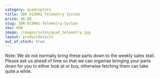 ```yaml
---
category: quadcopters
title: 3DR 915MHz Telemetry System
price: 48.00
slug: 3DR-915MHz-Telemetry-System
sku: HGW
image: /images/sales/quad_telemetry.jpg
layout: productdetails
out_of_stock: true
---
```

Note: We do not normally bring these parts down to the weekly sales stall. Please ask us ahead of time so that we can organise bringing your parts down for you to either look at or buy, otherwise fetching them can take quite a while.
